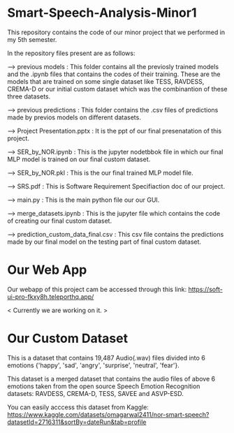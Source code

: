 # Smart-Speech-Analysis-Minor1
This repository contains the code of our minor project that we performed in my 5th semester.

In the repository files present are as follows:

--> previous models : This folder contains all the previosly trained models and the .ipynb files that contains the codes of their training. These are the models that are trained on some single dataset like TESS, RAVDESS, CREMA-D or our initial custom dataset which was the combinantion of these three datasets.

--> previous predictions : This folder contains the .csv files of predictions made by previos models on different datasets.

--> Project Presentation.pptx : It is the ppt of our final presenatation of this project. 

--> SER_by_NOR.ipynb : This is the jupyter nodetbbok file in which our final MLP model is trained on our final custom dataset.

--> SER_by_NOR.pkl : This is the our final trained MLP model file.

--> SRS.pdf : This is Software Requirement Specifiaction doc of our project.

--> main.py : This is the main python file our our GUI.

--> merge_datasets.ipynb : This is the jupyter file which contains the code of creating our final custom dataset.

--> prediction_custom_data_final.csv : This csv file contains the predictions made by our final model on the testing part of final custom dataset.

# Our Web App

Our webapp of this project cam be accessed through this link: https://soft-ui-pro-fkxy8h.teleporthq.app/

< Currently we are working on it. > 

# Our Custom Dataset

This is a dataset that contains 19,487 Audio(.wav) files divided into 6 emotions {'happy', 'sad', 'angry', 'surprise', 'neutral', 'fear'}.

This dataset is a merged dataset that contains the audio files of above 6 emotions taken from the open source Speech Emotion Recognition datasets: RAVDESS, CREMA-D, TESS, SAVEE and ASVP-ESD.

You can easily acccess this dataset from Kaggle: https://www.kaggle.com/datasets/omagarwal2411/nor-smart-speech?datasetId=2716311&sortBy=dateRun&tab=profile

